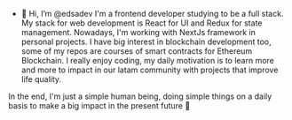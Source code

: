 - 👋 Hi, I’m @edsadev
I'm a frontend developer studying to be a full stack. My stack for web development is React for UI and Redux for state management. Nowadays, I'm working with NextJs framework in personal projects. I have big interest in blockchain development too, some of my repos are courses of smart contracts for Ethereum Blockchain. I really enjoy coding, my daily motivation is to learn more and more to impact in our latam community with projects that improve life quality.

In the end, I'm just a simple human being, doing simple things on a daily basis to make a big impact in the present future 🚀

<!---
edsadev/edsadev is a ✨ special ✨ repository because its `README.md` (this file) appears on your GitHub profile.
You can click the Preview link to take a look at your changes.
--->
